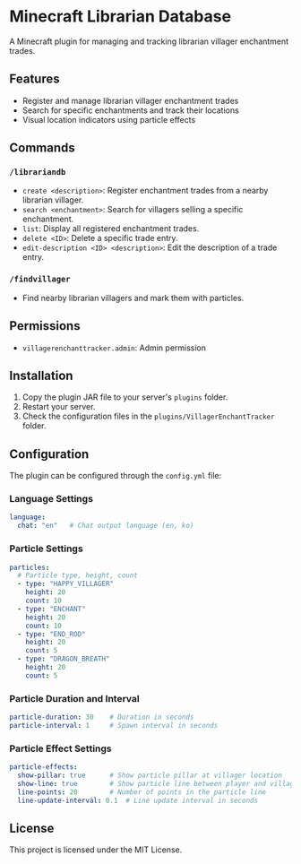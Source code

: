 # Minecraft Librarian Database

A Minecraft plugin for managing and tracking librarian villager enchantment trades.

## Features

- Register and manage librarian villager enchantment trades
- Search for specific enchantments and track their locations
- Visual location indicators using particle effects

## Commands

### `/librariandb`
- `create <description>`: Register enchantment trades from a nearby librarian villager.
- `search <enchantment>`: Search for villagers selling a specific enchantment.
- `list`: Display all registered enchantment trades.
- `delete <ID>`: Delete a specific trade entry.
- `edit-description <ID> <description>`: Edit the description of a trade entry.

### `/findvillager`
- Find nearby librarian villagers and mark them with particles.

## Permissions

- `villagerenchanttracker.admin`: Admin permission

## Installation

1. Copy the plugin JAR file to your server's `plugins` folder.
2. Restart your server.
3. Check the configuration files in the `plugins/VillagerEnchantTracker` folder.

## Configuration

The plugin can be configured through the `config.yml` file:

### Language Settings
```yaml
language:
  chat: "en"   # Chat output language (en, ko)
```

### Particle Settings
```yaml
particles:
  # Particle type, height, count
  - type: "HAPPY_VILLAGER"
    height: 20
    count: 10
  - type: "ENCHANT"
    height: 20
    count: 10
  - type: "END_ROD"
    height: 20
    count: 5
  - type: "DRAGON_BREATH"
    height: 20
    count: 5
```

### Particle Duration and Interval
```yaml
particle-duration: 30    # Duration in seconds
particle-interval: 1     # Spawn interval in seconds
```

### Particle Effect Settings
```yaml
particle-effects:
  show-pillar: true      # Show particle pillar at villager location
  show-line: true        # Show particle line between player and villager
  line-points: 20        # Number of points in the particle line
  line-update-interval: 0.1  # Line update interval in seconds
```

## License

This project is licensed under the MIT License. 